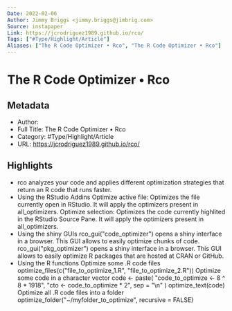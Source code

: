 ```yaml
---
Date: 2022-02-06
Author: Jimmy Briggs <jimmy.briggs@jimbrig.com>
Source: instapaper
Link: https://jcrodriguez1989.github.io/rco/
Tags: ["#Type/Highlight/Article"]
Aliases: ["The R Code Optimizer • Rco", "The R Code Optimizer • Rco"]
---
```

# The R Code Optimizer • Rco

## Metadata
- Author: 
- Full Title: The R Code Optimizer • Rco
- Category: #Type/Highlight/Article
- URL: https://jcrodriguez1989.github.io/rco/

## Highlights
- rco analyzes your code and applies different optimization strategies that return an R code that runs faster.
- Using the RStudio Addins
  Optimize active file: Optimizes the file currently open in RStudio. It will apply the optimizers present in all_optimizers.
  Optimize selection: Optimizes the code currently highlited in the RStudio Source Pane. It will apply the optimizers present in all_optimizers.
- Using the shiny GUIs
  rco_gui("code_optimizer") opens a shiny interface in a browser. This GUI allows to easily optimize chunks of code.
  rco_gui("pkg_optimizer") opens a shiny interface in a browser. This GUI allows to easily optimize R packages that are hosted at CRAN or GitHub.
- Using the R functions
  Optimize some .R code files
  optimize_files(c("file_to_optimize_1.R", "file_to_optimize_2.R"))
  Optimize some code in a character vector
  code <- paste(
  "code_to_optimize <- 8 ^ 8 * 1918",
  "cto <- code_to_optimize * 2",
  sep = "\n"
  )
  optimize_text(code)
  Optimize all .R code files into a folder
  optimize_folder("~/myfolder_to_optimize", recursive = FALSE)
